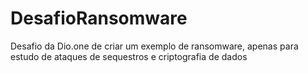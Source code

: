 # DesafioRansomware
Desafio da Dio.one de criar um exemplo de ransomware, apenas para estudo de ataques de sequestros e criptografia de dados
